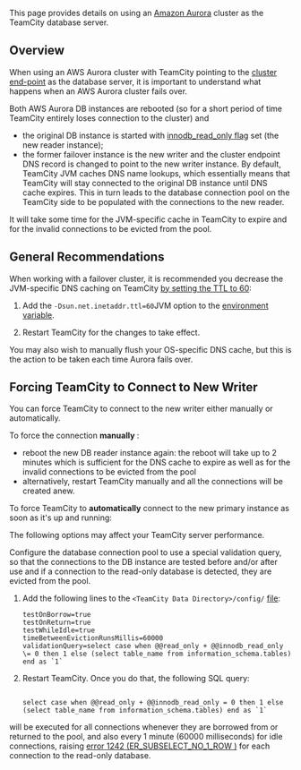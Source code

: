 [//]: # (title: Using AWS Aurora Database Cluster)
[//]: # (auxiliary-id: Using AWS Aurora Database Cluster)
This page provides details on using an [Amazon Aurora](http://docs.aws.amazon.com/AmazonRDS/latest/UserGuide/Aurora.Overview.html) cluster as the TeamCity database server.

<tag-list of="chapter" mode="tree" depth="4"/>

## Overview

When using an AWS Aurora cluster with TeamCity pointing to the [cluster end-point](http://docs.aws.amazon.com/AmazonRDS/latest/UserGuide/CHAP_Aurora.html#Aurora.Overview.Endpoints) as the database server, it is important to understand what happens when an AWS Aurora cluster fails over.

Both AWS Aurora DB instances are rebooted (so for a short period of time TeamCity entirely loses connection to the cluster) and
* the original DB instance is started with [innodb_read_only flag](https://dev.mysql.com/doc/refman/5.6/en/innodb-parameters.html#sysvar_innodb_read_only) set (the new reader instance);
* the former failover instance is the new writer and the cluster endpoint DNS record is changed to point to the new writer instance.
By default, TeamCity JVM caches DNS name lookups, which essentially means that TeamCity will stay connected to the original DB instance until DNS cache expires. This in turn leads to the database connection pool on the TeamCity side to be populated with the connections to the new reader.

It will take some time for the JVM\-specific cache in TeamCity to expire and for the invalid connections to be evicted from the pool.

## General Recommendations 

When working with a failover cluster, it is recommended you decrease the JVM\-specific DNS caching on TeamCity [by setting the TTL to 60](http://docs.aws.amazon.com/sdk-for-java/v1/developer-guide/java-dg-jvm-ttl.html):
1. Add the `-Dsun.net.inetaddr.ttl=60`JVM option to the [environment variable](configuring-teamcity-server-startup-properties.md#JVM+Options).

2. Restart TeamCity for the changes to take effect.

<note>

You may also wish to manually flush your OS\-specific DNS cache, but this is the action to be taken each time Aurora fails over.
</note>

## Forcing TeamCity to Connect to New Writer

You can force TeamCity to connect to the new writer either manually or automatically.

To force the connection __manually__ :
* reboot the new DB reader instance again: the reboot will take up to 2 minutes which is sufficient for the DNS cache to expire as well as for the invalid connections to be evicted from the pool
* alternatively, restart TeamCity manually and all the connections will be created anew.
 

To force TeamCity to __automatically__ connect to the new primary instance as soon as it's up and running:

<note>

The following options may affect your TeamCity server performance.
</note>

Configure the database connection pool to use a special validation query, so that the connections to the DB instance are tested before and/or after use and if a connection to the read\-only database is detected, they are evicted from the pool.
1. Add the following lines to the `<TeamCity Data Directory>/config/` [file](setting-up-an-external-database.md#Database+Configuration+Properties):


    ```Shell
    testOnBorrow=true
    testOnReturn=true
    testWhileIdle=true
    timeBetweenEvictionRunsMillis=60000
    validationQuery=select case when @@read_only + @@innodb_read_only \= 0 then 1 else (select table_name from information_schema.tables) end as `1`
    
    ```



2. Restart TeamCity. Once you do that, the following SQL query:


    ```Shell
    
    select case when @@read_only + @@innodb_read_only = 0 then 1 else (select table_name from information_schema.tables) end as `1`
    ```
will be executed for all connections whenever they are borrowed from or returned to the pool, and also every 1 minute (60000 milliseconds) for idle connections, raising [error 1242 (ER_SUBSELECT_NO_1_ROW )](https://dev.mysql.com/doc/refman/5.6/en/subquery-errors.html) for each connection to the read\-only database.
